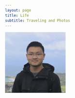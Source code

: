 ```yaml
---
layout: page
title: Life
subtitle: Traveling and Photos
---
```



<img src="/img/me.jpeg" alt="drawing" width="200" height="200"/>